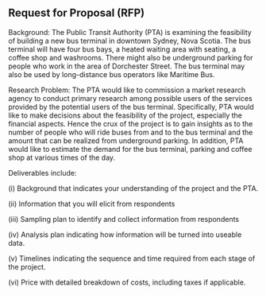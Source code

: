## Request for Proposal (RFP)

Background:
The Public Transit Authority (PTA) is examining the feasibility of building a new bus terminal in downtown Sydney, Nova Scotia. The bus terminal will have four bus bays, a heated waiting area with seating, a coffee shop and washrooms. There might also be underground parking for people who work in the area of Dorchester Street. The bus terminal may also be used by long-distance bus operators like Maritime Bus.

Research Problem:
The PTA would like to commission a market research agency to conduct primary research among possible users of the services provided by the potential users of the bus terminal. Specifically, PTA would like to make decisions about the feasibility of the project, especially the financial aspects. Hence the crux of the project is to gain insights as to the number of people who will ride buses from and to the bus terminal and the amount that can be realized from underground parking. In addition, PTA would like to estimate the demand for the bus terminal, parking and coffee shop at various times of the day.

Deliverables include:

(i)	Background that indicates your understanding of the project and the PTA.

(ii)	Information that you will elicit from respondents

(iii)	Sampling plan to identify and collect information from respondents

(iv)	Analysis plan indicating how information will be turned into useable data.

(v)	Timelines indicating the sequence and time required from each stage of the project.

(vi)	Price with detailed breakdown of costs, including taxes if applicable.

